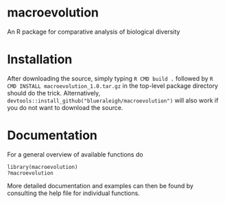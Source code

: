 # macroevolution
An R package for comparative analysis of biological diversity

# Installation
After downloading the source, simply typing ```R CMD build .``` followed by ```R CMD INSTALL macroevolution_1.0.tar.gz``` in the top-level package directory should do the trick.
Alternatively, ```devtools::install_github("blueraleigh/macroevolution")``` will also work
if you do not want to download the source.

# Documentation
For a general overview of available functions do

```
library(macroevolution)
?macroevolution
```

More detailed documentation and examples can then be found by consulting
the help file for individual functions.

